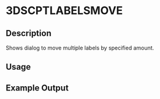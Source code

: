 # 3DSCPTLABELSMOVE

## Description

Shows dialog to move multiple labels by specified amount.

## Usage

## Example Output
```
```
